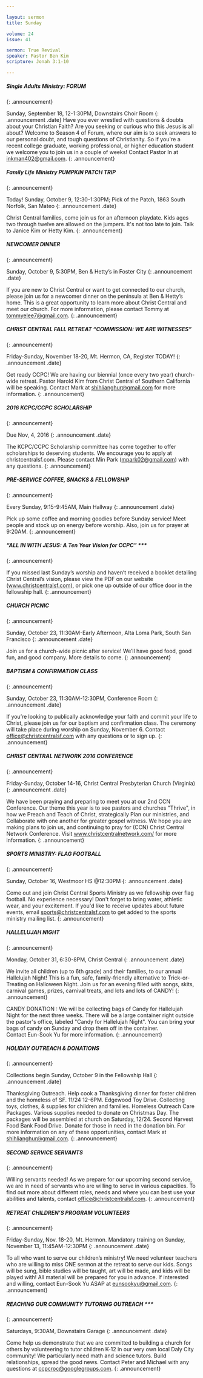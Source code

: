 ```yaml
--- 

layout: sermon
title: Sunday

volume: 24
issue: 41

sermon: True Revival
speaker: Pastor Ben Kim
scripture: Jonah 3:1-10

---
```


##### Single Adults Ministry: FORUM
{: .announcement}

Sunday, September 18, 12-1:30PM, Downstairs Choir Room
{: .announcement .date}
Have you ever wrestled with questions & doubts about your Christian Faith? Are you seeking or curious who this Jesus is all about? Welcome to Season 4 of Forum, where our aim is to seek answers to our personal doubt, and tough questions of Christianity. So if you're a recent college graduate, working professional, or higher education student we welcome you to join us in a couple of weeks! Contact Pastor In at inkman402@gmail.com.
{: .announcement}

##### Family Life Ministry PUMPKIN PATCH TRIP
{: .announcement}

Today! Sunday, October 9, 12:30-1:30PM; Pick of the Patch, 1863 South Norfolk, San Mateo
{: .announcement .date}

Christ Central families, come join us for an afternoon playdate. Kids ages two through twelve are allowed on the jumpers. It's not too late to join. Talk to Janice Kim or Hetty Kim.
{: .announcement}

##### NEWCOMER DINNER
{: .announcement}

Sunday, October 9, 5:30PM, Ben & Hetty’s in Foster City
{: .announcement .date}

If you are new to Christ Central or want to get connected to our church, please join us for a newcomer dinner on the peninsula at Ben & Hetty’s home. This is a great opportunity to learn more about Christ Central and meet our church. For more information, please contact Tommy at tommyelee7@gmail.com.
{: .announcement}

##### CHRIST CENTRAL FALL RETREAT “COMMISSION: WE ARE WITNESSES”
{: .announcement}

Friday-Sunday, November 18-20, Mt. Hermon, CA, Register TODAY!
{: .announcement .date}

Get ready CCPC! We are having our biennial (once every two year) church-wide retreat. Pastor Harold Kim from Christ Central of Southern California will be speaking. Contact Mark at shihlianghur@gmail.com for more information.
{: .announcement}
	
##### 2016 KCPC/CCPC SCHOLARSHIP
{: .announcement}

Due Nov, 4, 2016
{: .announcement .date}

The KCPC/CCPC Scholarship committee has come together to offer scholarships to deserving students. We encourage you to apply at christcentralsf.com. Please contact Min Park (mpark02@gmail.com) with any questions.
{: .announcement}

##### PRE-SERVICE COFFEE, SNACKS & FELLOWSHIP
{: .announcement}

Every Sunday, 9:15-9:45AM, Main Hallway
{: .announcement .date}

Pick up some coffee and morning goodies before Sunday service! Meet people and stock up on energy before worship. Also, join us for prayer at 9:20AM.
{: .announcement}

##### “ALL IN WITH JESUS: A Ten Year Vision for CCPC” ***
{: .announcement}

If you missed last Sunday’s worship and haven’t received a booklet detailing Christ Central’s vision, please view the PDF on our website (www.christcentralsf.com), or pick one up outside of our office door in the fellowship hall.
{: .announcement}

##### CHURCH PICNIC
{: .announcement}

Sunday, October 23, 11:30AM-Early Afternoon, Alta Loma Park, South San Francisco
{: .announcement .date}

Join us for a church-wide picnic after service! We’ll have good food, good fun, and good company. More details to come.
{: .announcement}

##### BAPTISM & CONFIRMATION CLASS
{: .announcement}

Sunday, October 23, 11:30AM-12:30PM, Conference Room
{: .announcement .date}

If you’re looking to publically acknowledge your faith and commit your life to Christ, please join us for our baptism and confirmation class. The ceremony will take place during worship on Sunday, November 6. Contact office@christcentralsf.com with any questions or to sign up.
{: .announcement}

##### CHRIST CENTRAL NETWORK 2016 CONFERENCE
{: .announcement}

Friday-Sunday, October 14-16, Christ Central Presbyterian Church (Virginia)
{: .announcement .date}

We have been praying and preparing to meet you at our 2nd CCN Conference. Our theme this year is to see pastors and churches "Thrive", in how we Preach and Teach of Christ, strategically Plan our ministries, and Collaborate with one another for greater gospel witness. We hope you are making plans to join us, and continuing to pray for (CCN) Christ Central Network Conference. Visit www.christcentralnetwork.com/ for more information.
{: .announcement}

##### SPORTS MINISTRY: FLAG FOOTBALL 
{: .announcement}

Sunday, October 16, Westmoor HS @12:30PM 
{: .announcement .date}

Come out and join Christ Central Sports Ministry as we fellowship over flag football. No experience necessary! Don't forget to bring water, athletic wear, and your excitement.  If you'd like to receive updates about future events, email sports@christcentralsf.com to get added to the sports ministry mailing list. 
{: .announcement}

##### HALLELUJAH NIGHT
{: .announcement}

Monday, October 31, 6:30-8PM, Christ Central
{: .announcement .date}

We invite all children (up to 6th grade) and their families, to our annual Hallelujah Night!   This is a fun, safe, family-friendly alternative to Trick-or-Treating on Halloween Night.  Join us for an evening filled with songs, skits, carnival games, prizes, carnival treats, and lots and lots of CANDY!
{: .announcement}

CANDY DONATION : We will be collecting bags of Candy for Hallelujah Night for the next three weeks. There will be a large container right outside the pastor's office, labeled "Candy for Hallelujah Night".  You can bring your bags of candy on Sunday and drop them off in the container.  
 Contact Eun-Sook Yu for more information.
{: .announcement}

##### HOLIDAY OUTREACH & DONATIONS
{: .announcement}

Collections begin Sunday, October 9 in the Fellowship Hall
{: .announcement .date}

Thanksgiving Outreach. Help cook a Thanksgiving dinner for foster children and the homeless of SF. 11/24 12-6PM.
Edgewood Toy Drive. Collecting toys, clothes, & supplies for children and families.
Homeless Outreach Care Packages. Various supplies needed to donate on Christmas Day. The packages will be assembled at church on Saturday, 12/24.
Second Harvest Food Bank Food Drive. Donate for those in need in the donation bin.
For more information on any of these opportunities, contact Mark at shihlianghur@gmail.com.
{: .announcement}

##### SECOND SERVICE SERVANTS
{: .announcement}

Willing servants needed! As we prepare for our upcoming second service, we are in need of servants who are willing to serve in various capacities. To find out more about different roles, needs and where you can best use your abilities and talents, contact office@christcentralsf.com.
{: .announcement}

##### RETREAT CHILDREN’S PROGRAM VOLUNTEERS
{: .announcement}

Friday-Sunday, Nov. 18-20, Mt. Hermon. Mandatory training on Sunday, November 13, 11:45AM-12:30PM
{: .announcement .date}

To all who want to serve our children’s ministry! We need volunteer teachers who are willing to miss ONE sermon at the retreat to serve our kids. Songs will be sung, bible studies will be taught, art will be made, and kids will be played with! All material will be prepared for you in advance. If interested and willing, contact Eun-Sook Yu ASAP at eunsookyu@gmail.com.
{: .announcement}

##### REACHING OUR COMMUNITY TUTORING OUTREACH ***
{: .announcement}

Saturdays, 9:30AM, Downstairs Garage
{: .announcement .date}

Come help us demonstrate that we are committed to building a church for others by volunteering to tutor children K-12 in our very own local Daly City community! We particularly need math and science tutors. Build relationships, spread the good news. Contact Peter and Michael with any questions at ccpcroc@googlegroups.com.
{: .announcement}
